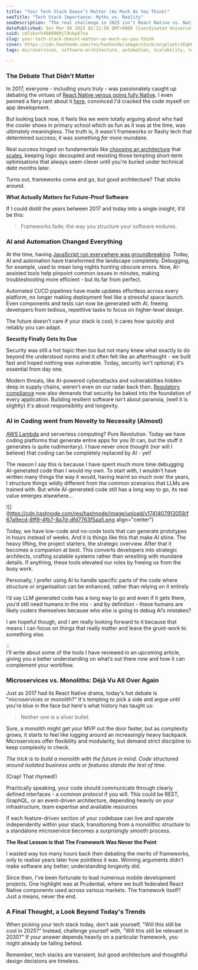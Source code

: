 ```yaml
---
title: "Your Tech Stack Doesn’t Matter (As Much As You Think)"
seoTitle: "Tech Stack Importance: Myths vs. Reality"
seoDescription: "The real challenge in 2025 isn’t React Native vs. Native, it’s building software that lasts. Here’s what truly matters for future-proof development."
datePublished: Sat Mar 08 2025 02:22:50 GMT+0000 (Coordinated Universal Time)
cuid: cm7zkxrh4000009jl9ukp67va
slug: your-tech-stack-doesnt-matter-as-much-as-you-think
cover: https://cdn.hashnode.com/res/hashnode/image/stock/unsplash/zEqkUMiMxMI/upload/ec2ea0347850d74c5afde9fcdec230d5.jpeg
tags: microservices, software-architecture, automation, scalability, techstack, aiincoding

---
```


### The Debate That Didn’t Matter

In 2017, everyone - including yours truly - was passionately caught up debating the virtues of [React Native versus going fully Native](https://www.inovex.de/de/blog/react-native-vs-native-development/). I even penned a fiery rant about it [here](https://geekist.co/hybrid-vs-native), convinced I'd cracked the code myself on app development.

But looking back now, it feels like we were totally arguing about who had the cooler shoes in primary school which as fun as it was at the time, was ultimately meaningless. The truth is, it wasn't frameworks or flashy tech that determined success; it was something *far more mundane*.

Real success hinged on fundamentals like [choosing an architecture](https://www.archdaily.com/904882/understanding-and-using-architectural-scales) that [scales](https://aosabook.org/en/v2/distsys.html), keeping logic decoupled and resisting those tempting short-term optimisations that always seem clever until you're buried under technical debt months later.

Turns out, frameworks come and go, but good architecture? That sticks around.

**What Actually Matters for Future-Proof Software**

If I could distill the years between 2017 and today into a single insight, it’d be this:

> Frameworks fade; the way you structure your software endures.

### **AI and Automation Changed Everything**

At the time, having [JavaScript run everywhere was groundbreaking](https://naturaily.com/blog/react-native-things-to-know). Today, AI and automation have transformed the landscape completely. Debugging, for example, used to mean long nights hunting obscure errors. Now, AI-assisted tools help pinpoint common issues in minutes, making troubleshooting more efficient - but its far from perfect.

Automated CI/CD pipelines have made updates effortless across every platform, no longer making deployment feel like a stressful space launch. Even components and tests can now be generated with AI, freeing developers from tedious, repetitive tasks to focus on higher-level design.

The future doesn’t care if your stack is cool; it cares how quickly and reliably you can adapt.

**Security Finally Gets Its Due**

Security was still a hot topic then too but not many knew what exactly to do beyond the understood norms and it often felt like an afterthought - we built fast and hoped nothing was vulnerable. Today, security isn't optional; it's essential from day one.

Modern threats, like AI-powered cyberattacks and vulnerabilities hidden deep in supply chains, weren't even on our radar back then. [Regulatory compliance](https://developers.google.com/solutions/content-driven/data-storage/regulatory-compliance) now also demands that security be baked into the foundation of every application. Building resilient software isn't about paranoia, (well it is slightly) it's about responsibility and longevity.

### AI in Coding went from Novelty to Necessity (Almost)

[AWS Lambda](https://siliconangle.com/2017/08/15/a-cloud-guru-uses-lambda-and-api-gateway-to-build-serverless-company-awssummit/) and serverless computing? Pure Revolution. Today we have coding platforms that generate entire apps for you (It can, but the stuff it generates is quite rudimentary). I have never once thought (nor will I believe) that coding can be completely replaced by AI - yet!

The reason I say this is because I have spent much more time debugging AI-generated code than I would my own. To start with, I wouldn’t have written many things the way it would, having learnt so much over the years, I structure things wildly different from the common scenarios that LLMs are trained with. But while AI-generated code still has a long way to go, its real value emerges elsewhere…

![](https://cdn.hashnode.com/res/hashnode/image/upload/v1741407913059/f67a9ecd-8ff9-4fb7-8a7d-dfd7763f5aa5.png align="center")

Today, we have low-code and no-code tools that can generate prototypes in hours instead of weeks. And it is things like this that make AI shine. The heavy lifting, the project starters, the strategic overview. After that it becomes a companion at best. This converts developers into strategic architects, crafting scalable systems rather than wrestling with mundane details. If anything, these tools elevated our roles by freeing us from the busy work.

Personally, I prefer using AI to handle specific parts of the code where structure or organisation can be enhanced, rather than relying on it entirely

I’d say LLM generated code has a long way to go and even if it gets there, you’d still need humans in the mix - and by definition - these humans are likely coders themselves because who else is going to debug AI’s mistakes?

I am hopeful though, and I am really looking forward to it because that means I can focus on things that really matter and leave the grunt-work to something else.

<div data-node-type="callout">
<div data-node-type="callout-emoji">💡</div>
<div data-node-type="callout-text">I’ll write about some of the tools I have reviewed in an upcoming article, giving you a better understanding on what’s out there now and how it can complement your workflow.</div>
</div>

### Microservices vs. Monoliths: Déjà Vu All Over Again

Just as 2017 had its React Native drama, today's hot debate is "microservices or monolith?" It's tempting to pick a side and argue until you're blue in the face but here's what history has taught us:

> Neither one is a silver bullet.

Sure, a monolith might get your MVP out the door faster, but as complexity grows, it starts to feel like lugging around an increasingly heavy backpack. Microservices offer flexibility and modularity, but demand strict discipline to keep complexity in check.

*The trick is to build a monolith with the future in mind. Code structured around isolated business units or features stands the test of time.*

(Crap! That rhymed!)

Practically speaking, your code should communicate through clearly defined interfaces - a common protocol if you will. This could be REST, GraphQL, or an event-driven architecture, depending heavily on your infrastructure, team expertise and available resources

If each feature-driven section of your codebase can live and operate independently within your stack, transitioning from a monolithic structure to a standalone microservice becomes a surprisingly smooth process.

**The Real Lesson is that The Framework Was Never the Point**

I wasted way too many hours back then debating the merits of frameworks, only to realise years later how pointless it was. Winning arguments didn't make software any better; understanding longevity did.

Since then, I've been fortunate to lead numerous mobile development projects. One highlight was at Prudential, where we built federated React Native components used across various markets. The framework itself? Just a means, never the end.

### A Final Thought, a Look Beyond Today's Trends

When picking your tech stack today, don't ask yourself, "Will this still be cool in 2025?" Instead, challenge yourself with, "Will this still be relevant in 2030?" If your answer depends heavily on a particular framework, you might already be falling behind.

Remember, tech stacks are transient, but good architecture and thoughtful design decisions are timeless.